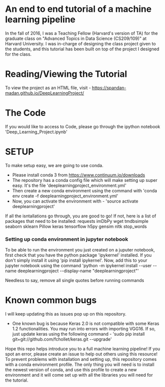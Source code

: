 # An end to end tutorial of a machine learning pipeline

In the fall of 2016, I was a Teaching Fellow (Harvard's version of TA) for the graduate class on "Advanced Topics in Data Science (CS209/109)" at Harvard University. I was in-charge of designing the class project given to the students, and this tutorial has been built on top of the project I designed for the class.

# Reading/Viewing the Tutorial
To view the project as an HTML file, visit - https://spandan-madan.github.io/DeepLearningProject/

# The Code
If you would like to access to Code, please go through the ipython notebook 'Deep_Learning_Project.ipynb'

# SETUP

To make setup easy, we are going to use conda. 
- Please install conda 3 from https://www.continuum.io/downloads
- The repository has a conda config file which will make setting up super easy. It's the file 'deeplearningproject_environment.yml'
- Then create a new conda environment using the command with 'conda env create -f deeplearningproject_environment.yml'
- Now, you can activate the environment with - 'source activate deeplearningproject'

If all the isntallations go through, you are good to go! If not, here is a list of packages that need to be installed: requests imDbPy wget tmdbsimple seaborn sklearn Pillow keras tensorflow h5py gensim nltk stop_words

### Setting up conda environment in jupyter notebook
To be able to run the environment you just created on a juputer notebook, first check that you have the python package 'ipykernel' installed. If you don't simply install it using 'pip install ipykernel'. Now, add this to your jupyter notebook using the command 'python -m ipykernel install --user --name deeplearningproject --display-name "deeplearningproject"' 

Needless to say, remove all single quotes before running commands

# Known common bugs
I will keep updating this as issues pop up on this repository. 

- One known bug is because Keras 2.0 is not compatible with some Keras 1.2 functionalities. You may run into errors with importing VGG16. If so, just update keras using the following command - 'sudo pip install git+git://github.com/fchollet/keras.git --upgrade'


Hope this repo helps introduce you to a full machine learning pipeline! If you spot an error, please create an issue to help out others using this resource!
To prevent problems with installation and setting up, this repository comes with a conda environment profile. The only thing you will need is to install the newest version of conda, and use this profile to create a new environment and it will come set up with all the libraries you will need for the tutorial. 
